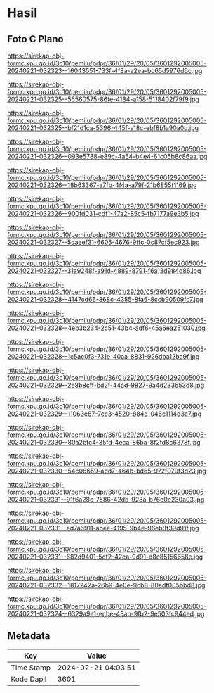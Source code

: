 # Hasil

## Foto C Plano

https://sirekap-obj-formc.kpu.go.id/3c10/pemilu/pdpr/36/01/29/20/05/3601292005005-20240221-032323--16043551-733f-4f8a-a2ea-bc65d5976d6c.jpg

https://sirekap-obj-formc.kpu.go.id/3c10/pemilu/pdpr/36/01/29/20/05/3601292005005-20240221-032325--56560575-86fe-4184-a158-5118402f79f9.jpg

https://sirekap-obj-formc.kpu.go.id/3c10/pemilu/pdpr/36/01/29/20/05/3601292005005-20240221-032325--bf21d1ca-5396-445f-a18c-ebf8b1a90a0d.jpg

https://sirekap-obj-formc.kpu.go.id/3c10/pemilu/pdpr/36/01/29/20/05/3601292005005-20240221-032326--093e5788-e89c-4a54-b4e4-61c05b8c86aa.jpg

https://sirekap-obj-formc.kpu.go.id/3c10/pemilu/pdpr/36/01/29/20/05/3601292005005-20240221-032326--18b63367-a7fb-4f4a-a79f-21b6855f1169.jpg

https://sirekap-obj-formc.kpu.go.id/3c10/pemilu/pdpr/36/01/29/20/05/3601292005005-20240221-032326--900fd031-cdf1-47a2-85c5-fb7177a9e3b5.jpg

https://sirekap-obj-formc.kpu.go.id/3c10/pemilu/pdpr/36/01/29/20/05/3601292005005-20240221-032327--5daeef31-6605-4676-9ffc-0c87cf5ec923.jpg

https://sirekap-obj-formc.kpu.go.id/3c10/pemilu/pdpr/36/01/29/20/05/3601292005005-20240221-032327--31a9248f-a91d-4889-8791-f6a13d984d86.jpg

https://sirekap-obj-formc.kpu.go.id/3c10/pemilu/pdpr/36/01/29/20/05/3601292005005-20240221-032328--4147cd66-368c-4355-8fa6-8ccb90509fc7.jpg

https://sirekap-obj-formc.kpu.go.id/3c10/pemilu/pdpr/36/01/29/20/05/3601292005005-20240221-032328--4eb3b234-2c51-43b4-adf6-45a6ea251030.jpg

https://sirekap-obj-formc.kpu.go.id/3c10/pemilu/pdpr/36/01/29/20/05/3601292005005-20240221-032328--1c5ac0f3-731e-40aa-8831-926dba12ba9f.jpg

https://sirekap-obj-formc.kpu.go.id/3c10/pemilu/pdpr/36/01/29/20/05/3601292005005-20240221-032329--2e8b8cff-bd2f-44ad-9827-9a4d233653d8.jpg

https://sirekap-obj-formc.kpu.go.id/3c10/pemilu/pdpr/36/01/29/20/05/3601292005005-20240221-032329--11063e87-7cc3-4520-884c-046e1114d3c7.jpg

https://sirekap-obj-formc.kpu.go.id/3c10/pemilu/pdpr/36/01/29/20/05/3601292005005-20240221-032330--80a2bfc4-35fd-4eca-86ba-8f2fd8c6378f.jpg

https://sirekap-obj-formc.kpu.go.id/3c10/pemilu/pdpr/36/01/29/20/05/3601292005005-20240221-032330--54c06659-add7-464b-bd65-972f079f3d23.jpg

https://sirekap-obj-formc.kpu.go.id/3c10/pemilu/pdpr/36/01/29/20/05/3601292005005-20240221-032331--91f6a28c-7586-42db-923a-b76e0e230a03.jpg

https://sirekap-obj-formc.kpu.go.id/3c10/pemilu/pdpr/36/01/29/20/05/3601292005005-20240221-032331--ed7a6911-abee-4195-9b4e-96eb8f39d91f.jpg

https://sirekap-obj-formc.kpu.go.id/3c10/pemilu/pdpr/36/01/29/20/05/3601292005005-20240221-032331--682d9401-5cf2-42ca-9d91-d8c85156658e.jpg

https://sirekap-obj-formc.kpu.go.id/3c10/pemilu/pdpr/36/01/29/20/05/3601292005005-20240221-032332--1817242a-26b9-4e0e-9cb8-80edf005bbd8.jpg

https://sirekap-obj-formc.kpu.go.id/3c10/pemilu/pdpr/36/01/29/20/05/3601292005005-20240221-032324--6329a9e1-ecbe-43ab-9fb2-9e503fc944ed.jpg


## Metadata

| Key        | Value               |
| ---------- | ------------------- |
| Time Stamp | 2024-02-21 04:03:51 |
| Kode Dapil | 3601                |



